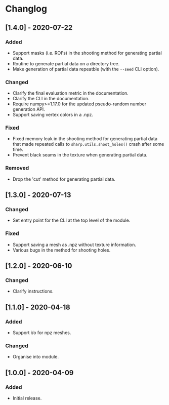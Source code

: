 # Changlog

## [1.4.0] - 2020-07-22

### Added

- Support masks (i.e. ROI's) in the shooting method for generating partial
  data.
- Routine to generate partial data on a directory tree.
- Make generation of partial data repeatble (with the `--seed` CLI option).

### Changed

- Clarify the final evaluation metric in the documentation.
- Clarify the CLI in the documentation.
- Require numpy>=1.17.0 for the updated pseudo-random number generation API.
- Support saving vertex colors in a .npz.

### Fixed

- Fixed memory leak in the shooting method for generating partial data that
  made repeated calls to `sharp.utils.shoot_holes()` crash after some time.
- Prevent black seams in the texture when generating partial data.

### Removed

- Drop the 'cut' method for generating partial data.


## [1.3.0] - 2020-07-13

### Changed

- Set entry point for the CLI at the top level of the module.

### Fixed

- Support saving a mesh as .npz without texture information.
- Various bugs in the method for shooting holes.


## [1.2.0] - 2020-06-10

### Changed

- Clarify instructions.


## [1.1.0] - 2020-04-18

### Added

- Support i/o for npz meshes.

### Changed

- Organise into module.


## [1.0.0] - 2020-04-09

### Added

- Initial release.
